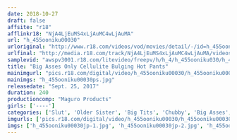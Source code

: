```yaml
---
date: 2018-10-27
draft: false
affsite: "r18"
afflinkr18: "NjA4LjEuMS4xLjAuMC4wLjAuMA"
url: "h_455ooniku00030"
urloriginal: "http://www.r18.com/videos/vod/movies/detail/-/id=h_455ooniku00030"
urlfinal: "http://media.r18.com/track/NjA4LjEuMS4xLjAuMC4wLjAuMA/videos/vod/movies/detail/-/id=h_455ooniku00030"
samplevid: "awspv3001.r18.com/litevideo/freepv/h/h_4/h_455ooniku030/h_455ooniku030_dmb_w.mp4"
title: "Big Asses Only Cellulite Bulging Hot Pants"
mainimgurl: "pics.r18.com/digital/video/h_455ooniku00030/h_455ooniku00030ps.jpg"
mainimgs: "h_455ooniku00030ps.jpg"
releasedate: "Sept. 25, 2017"
duration: 240
productioncomp: "Maguro Products"
girls: ['----']
categories: ['Slut', 'Older Sister', 'Big Tits', 'Chubby', 'Big Asses', 'Other Fetishes', 'Over 4 Hours', 'Hi-Def']
imgurls: ['pics.r18.com/digital/video/h_455ooniku00030/h_455ooniku00030jp-1.jpg', 'pics.r18.com/digital/video/h_455ooniku00030/h_455ooniku00030jp-2.jpg', 'pics.r18.com/digital/video/h_455ooniku00030/h_455ooniku00030jp-3.jpg', 'pics.r18.com/digital/video/h_455ooniku00030/h_455ooniku00030jp-4.jpg', 'pics.r18.com/digital/video/h_455ooniku00030/h_455ooniku00030jp-5.jpg', 'pics.r18.com/digital/video/h_455ooniku00030/h_455ooniku00030jp-6.jpg', 'pics.r18.com/digital/video/h_455ooniku00030/h_455ooniku00030jp-7.jpg', 'pics.r18.com/digital/video/h_455ooniku00030/h_455ooniku00030jp-8.jpg', 'pics.r18.com/digital/video/h_455ooniku00030/h_455ooniku00030jp-9.jpg', 'pics.r18.com/digital/video/h_455ooniku00030/h_455ooniku00030jp-10.jpg', 'pics.r18.com/digital/video/h_455ooniku00030/h_455ooniku00030jp-11.jpg', 'pics.r18.com/digital/video/h_455ooniku00030/h_455ooniku00030jp-12.jpg', 'pics.r18.com/digital/video/h_455ooniku00030/h_455ooniku00030jp-13.jpg', 'pics.r18.com/digital/video/h_455ooniku00030/h_455ooniku00030jp-14.jpg', 'pics.r18.com/digital/video/h_455ooniku00030/h_455ooniku00030jp-15.jpg', 'pics.r18.com/digital/video/h_455ooniku00030/h_455ooniku00030jp-16.jpg', 'pics.r18.com/digital/video/h_455ooniku00030/h_455ooniku00030jp-17.jpg', 'pics.r18.com/digital/video/h_455ooniku00030/h_455ooniku00030jp-18.jpg', 'pics.r18.com/digital/video/h_455ooniku00030/h_455ooniku00030jp-19.jpg', 'pics.r18.com/digital/video/h_455ooniku00030/h_455ooniku00030jp-20.jpg']
imgs: ['h_455ooniku00030jp-1.jpg', 'h_455ooniku00030jp-2.jpg', 'h_455ooniku00030jp-3.jpg', 'h_455ooniku00030jp-4.jpg', 'h_455ooniku00030jp-5.jpg', 'h_455ooniku00030jp-6.jpg', 'h_455ooniku00030jp-7.jpg', 'h_455ooniku00030jp-8.jpg', 'h_455ooniku00030jp-9.jpg', 'h_455ooniku00030jp-10.jpg', 'h_455ooniku00030jp-11.jpg', 'h_455ooniku00030jp-12.jpg', 'h_455ooniku00030jp-13.jpg', 'h_455ooniku00030jp-14.jpg', 'h_455ooniku00030jp-15.jpg', 'h_455ooniku00030jp-16.jpg', 'h_455ooniku00030jp-17.jpg', 'h_455ooniku00030jp-18.jpg', 'h_455ooniku00030jp-19.jpg', 'h_455ooniku00030jp-20.jpg']
---
```

